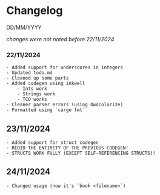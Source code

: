 # Changelog

DD/MM/YYYY

*changes were not noted before 22/11/2024*

### 22/11/2024
	- Added support for underscores in integers
	- Updated todo.md
	- Cleaned up some parts
	- Added codegen using inkwell
		- Ints work
		- Strings work
		- TCO works
	- Cleaner parser errors (using OwoColorize)
	- Formatted using `cargo fmt`

## 23/11/2024
	- Added support for struct codegen
	- REDID THE ENTIRETY OF THE PREVIOUS CODEGEN!
	- STRUCTS WORK FULLY (EXCEPT SELF-REFERENCING STRUCTS)!

## 24/11/2024
	- Changed usage (now it's `book <filename>`)
